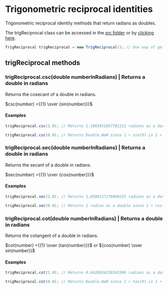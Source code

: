 # Trigonometric reciprocal identities

Trigonometric reciprocal identity methods that return radians as doubles.

The trigReciprocal class can be accessed in the [src folder](src) or by [clicking here](src/TrigReciprocal.java).

```Java
TrigReciprocal trigReciprocal = new TrigReciprocal(); // One way of getting the trigReciprocal class.
```

<!-- markdownlint-disable MD024 -->

## trigReciprocal methods

### trigReciprocal.csc(double numberInRadians) | Returns a double in radians

Returns the cosecant of a double in radians.

$csc(number) ={{1} \over {sin(number)}}$

#### Examples

```Java
trigReciprocal.csc(1.0); // Returns 1.1883951057781212 radians as a double.
```

```Java
trigReciprocal.csc(0.0); // Returns Double.NaN since 1 ÷ sin(0) is 1 ÷ 0, which is undefined.
```

### trigReciprocal.sec(double numberInRadians) | Returns a double in radians

Returns the secant of a double in radians.

$sec(number) ={{1} \over {cos(number)}}$

#### Examples

```Java
trigReciprocal.sec(1.0); // Returns 1.8508157176809255 radians as a double.
```

```Java
trigReciprocal.sec(0.0); // Returns 1 radian as a double since 1 ÷ cos(1) is 1 ÷ 1, which is 1.
```

### trigReciprocal.cot(double numberInRadians) | Returns a double in radians

Returns the cotangent of a double in radians.

$cot(number) ={{1} \over {tan(number)}}$ or ${cos(number) \over sin(number)}$

#### Examples

```Java
trigReciprocal.cot(1.0); // Returns 0.6420926159343306 radians as a double.
```

```Java
trigReciprocal.cot(0.0); // Returns Double.NaN since 1 ÷ tan(0) is 1 ÷ 0, which is undefined.
```
